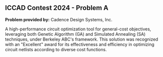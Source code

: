 ## ICCAD Contest 2024 - Problem A 
**Problem provided by:** Cadence Design Systems, Inc.

A high-performance circuit optimization tool for general-cost objectives, leveraging both Genetic Algorithm (GA) and Simulated Annealing (SA) techniques, under Berkeley ABC's framework. This solution was recognized with an "Excellent" award for its effectiveness and efficiency in optimizing circuit netlists according to diverse cost functions.
